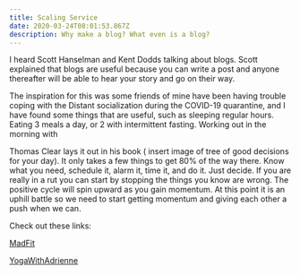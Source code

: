 ```yaml
---
title: Scaling Service
date: 2020-03-24T08:01:53.867Z
description: Why make a blog? What even is a blog?
---
```

I heard Scott Hanselman and Kent Dodds talking about blogs. Scott explained that blogs are useful because you can write a post and anyone thereafter will be able to hear your story and go on their way.

The inspiration for this was some friends of mine have been having trouble coping with the Distant socialization during the COVID-19 quarantine, and I have found some things that are useful, such as sleeping regular hours. Eating 3 meals a day, or 2 with intermittent fasting. Working out in the morning with

Thomas Clear lays it out in his book ( insert image of tree of good decisions for your day). It only takes a few things to get 80% of the way there. Know what you need, schedule it, alarm it, time it, and do it. Just decide. If you are really in a rut you can start by stopping the things you know are wrong. The positive cycle will spin upward as you gain momentum. At this point it is an uphill battle so we need to start getting momentum and giving each other a push when we can.

Check out these links:

[MadFit](https://www.youtube.com/channel/UCpQ34afVgk8cRQBjSJ1xuJQ)

[YogaWithAdrienne](https://www.youtube.com/user/yogawithadriene)
